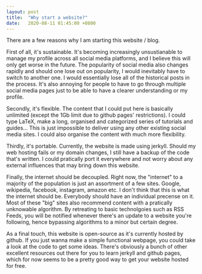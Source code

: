 ```yaml
---
layout: post
title:  "Why start a website?"
date:   2020-08-11 01:45:00 +0800
---
```


There are a few reasons why I am starting this website / blog.

First of all, it's sustainable. It's becoming increasingly unsustianable to manage my profile across all social media platforms, and I believe this will only get worse in the future. The popularity of social media also changes rapidly and should one lose out on popularity, I would inevitably have to switch to another one. I would essentially lose all of the historical posts in the process. It's also annoying for people to have to go through multiple social media pages just to be able to have a clearer understanding or my profile. 

Secondly, it's flexible. The content that I could put here is basically unlimited (except the 1Gb limit due to github pages' restrictions). I could type LaTeX, make a long, organised and categorized series of tutorials and guides... This is just impossible to deliver using any other existing social media sites. I could also organise the content with much more flexibility.

Thirdly, it's portable. Currently, the website is made using jerkyll. Should my web hosting fails or my domain changes, I still have a backup of the code that's written. I could pratically port it everywhere and not worry about any external influences that may bring down this website. 

Finally, the internet should be decoupled. Right now, the "internet" to a majority of the population is just an assortment of a few sites. Google, wikipedia, facebook, instagram, amazon etc. I don't think that this is what the internet should be. Everybody should have an individual precense on it. Most of these "big" sites also recommend content with a pratically unknowable algorithm. By retreating to basic technolgoies such as RSS Feeds, you will be notified whenever there's an update to a website you're following, hence bypassing algorithms to a minor but certain degree.

As a final touch, this website is open-source as it's currently hosted by github. If you just wanna make a simple functional webpage, you could take a look at the code to get some ideas. There's obviously a bunch of other excellent resources out there for you to learn jerkyll and github pages, which for now seems to be a pretty good way to get your website hosted for free.